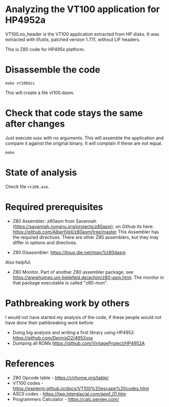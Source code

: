 # Analyzing the VT100 application for HP4952a

VT100.no_header is the VT100 application extracted from HP disks.
It was extracted with lifutils, patched version 1.7.11, without LIF headers.

This is Z80 code for HP495x platform.

# Disassemble the code
```shell
make vt100dis
```
This will create a file vt100.dasm.

# Check that code stays the same after changes
Just execute ```make``` with no arguments. This will assemble the application and compare it
against the original binary. It will complain if these are not equal.
```shell
make 
```

# State of analysis
Check file ```vt100.asm```. 

# Required prerequisites

* Z80 Assembler: z80asm from Savannah (https://savannah.nongnu.org/projects/z80asm), 
on Github its here: https://github.com/AlbertVeli/z80asm/tree/master
This Assembler has the required directives. There are other Z80 assemblers, but they may differ in options
and directives.

* Z80 Disassmbler:
https://linux.die.net/man/1/z80dasm

Also helpful:
* Z80 Monitor. Part of another Z80 assembler package, see https://wwwhomes.uni-bielefeld.de/achim/z80-asm.html.
  The monitor in that package executable is called "z80-mon".

# Pathbreaking work by others
I would not have started my analysis of the code, if these people would
not have done their pathbreaking work before:

* Doing big analysis and writing a first library using HP4952: https://github.com/DennisD2/4952oss 
* Dumping all ROMs https://github.com/VintageProject/HP4952A

# References
* Z80 Opcode table - https://clrhome.org/table/
* VT100 codes - https://espterm.github.io/docs/VT100%20escape%20codes.html
* ASCII codes - https://lwp.interglacial.com/appf_01.htm
* Programmers Calculator - https://calc.penjee.com/